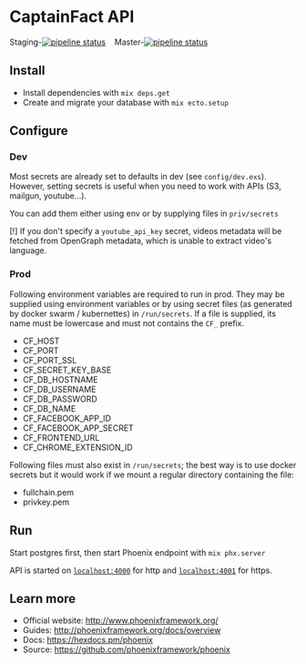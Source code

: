 # CaptainFact API

Staging-[![pipeline status](https://gitlab.com/CaptainFact/captain-fact-api/badges/staging/pipeline.svg)](https://gitlab.com/CaptainFact/captain-fact-api/commits/staging)
&nbsp;&nbsp;
Master-[![pipeline status](https://gitlab.com/CaptainFact/captain-fact-api/badges/master/pipeline.svg)](https://gitlab.com/CaptainFact/captain-fact-api/commits/master)

## Install

  * Install dependencies with `mix deps.get`
  * Create and migrate your database with `mix ecto.setup`
  
## Configure

### Dev

Most secrets are already set to defaults in dev (see `config/dev.exs`). However, setting secrets is useful when you need
to work with APIs (S3, mailgun, youtube...).

You can add them either using env or by supplying files in `priv/secrets` 

[!] If you don't specify a `youtube_api_key` secret, videos metadata will be fetched from OpenGraph metadata, which
is unable to extract video's language.

### Prod

Following environment variables are required to run in prod. They may be supplied
using environment variables or by using secret files (as generated by docker swarm / kubernettes)
in `/run/secrets`. If a file is supplied, its name must be lowercase and must not contains the `CF_` prefix.

* CF_HOST
* CF_PORT
* CF_PORT_SSL
* CF_SECRET_KEY_BASE
* CF_DB_HOSTNAME
* CF_DB_USERNAME
* CF_DB_PASSWORD
* CF_DB_NAME
* CF_FACEBOOK_APP_ID
* CF_FACEBOOK_APP_SECRET
* CF_FRONTEND_URL
* CF_CHROME_EXTENSION_ID

Following files must also exist in `/run/secrets`; the best way is to use docker secrets but it would work if we mount
a regular directory containing the file:
* fullchain.pem
* privkey.pem
  
## Run

Start postgres first, then start Phoenix endpoint with `mix phx.server`

API is started on [`localhost:4000`](http://localhost:4000) for http and
[`localhost:4001`](http://localhost:4001) for https.


## Learn more

  * Official website: http://www.phoenixframework.org/
  * Guides: http://phoenixframework.org/docs/overview
  * Docs: https://hexdocs.pm/phoenix
  * Source: https://github.com/phoenixframework/phoenix
